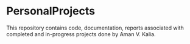 # PersonalProjects
This repository contains code, documentation, reports associated with completed and in-progress projects done by Aman V. Kalia.

